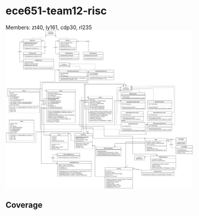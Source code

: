 # ece651-team12-risc
Members: zt40, ly161, cdp30, rl235
![image](./RISC_UML_Evo1.drawio.png)
## Coverage

